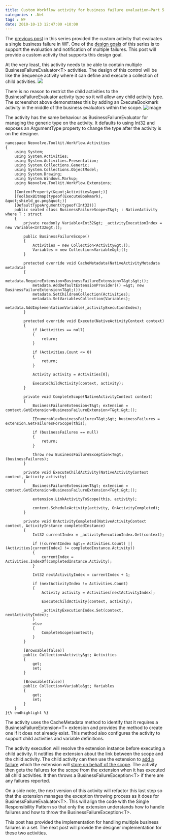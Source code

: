 ```yaml
---
title: Custom Workflow activity for business failure evaluation–Part 5
categories : .Net
tags : WF
date: 2010-10-13 12:47:00 +10:00
---
```


The [previous post][0] in this series provided the custom activity that evaluates a single business failure in WF. One of the [design goals][1] of this series is to support the evaluation and notification of multiple failures. This post will provide a custom activity that supports this design goal.

At the very least, this activity needs to be able to contain multiple BusinessFailureEvaluator<T&gt; activities. The design of this control will be like the Sequence activity where it can define and execute a collection of child activities. ![][2]

There is no reason to restrict the child activities to the BusinessFailureEvaluator activity type so it will allow any child activity type. The screenshot above demonstrates this by adding an ExecuteBookmark activity in the middle of the business evaluators within the scope. ![image][3]

The activity has the same behaviour as BusinessFailureEvaluator for managing the generic type on the activity. It defaults to using Int32 and exposes an ArgumentType property to change the type after the activity is on the designer.

    namespace Neovolve.Toolkit.Workflow.Activities
    { 
        using System;
        using System.Activities;
        using System.Activities.Presentation;
        using System.Collections.Generic;
        using System.Collections.ObjectModel;
        using System.Drawing;
        using System.Windows.Markup;
        using Neovolve.Toolkit.Workflow.Extensions;
    
        [ContentProperty(&quot;Activities&quot;)]
        [ToolboxBitmap(typeof(ExecuteBookmark), &quot;shield_go.png&quot;)]
        [DefaultTypeArgument(typeof(Int32))]
        public sealed class BusinessFailureScope<T&gt; : NativeActivity where T : struct
        {
            private readonly Variable<Int32&gt; _activityExecutionIndex = new Variable<Int32&gt;();
    
            public BusinessFailureScope()
            {
                Activities = new Collection<Activity&gt;();
                Variables = new Collection<Variable&gt;();
            }
    
            protected override void CacheMetadata(NativeActivityMetadata metadata)
            {
                metadata.RequireExtension<BusinessFailureExtension<T&gt;&gt;();
                metadata.AddDefaultExtensionProvider(() =&gt; new BusinessFailureExtension<T&gt;());
                metadata.SetChildrenCollection(Activities);
                metadata.SetVariablesCollection(Variables);
                metadata.AddImplementationVariable(_activityExecutionIndex);
            }
    
            protected override void Execute(NativeActivityContext context)
            {
                if (Activities == null)
                {
                    return;
                }
    
                if (Activities.Count <= 0)
                {
                    return;
                }
    
                Activity activity = Activities[0];
    
                ExecuteChildActivity(context, activity);
            }
    
            private void CompleteScope(NativeActivityContext context)
            {
                BusinessFailureExtension<T&gt; extension = context.GetExtension<BusinessFailureExtension<T&gt;&gt;();
    
                IEnumerable<BusinessFailure<T&gt;&gt; businessFailures = extension.GetFailuresForScope(this);
    
                if (businessFailures == null)
                {
                    return;
                }
    
                throw new BusinessFailureException<T&gt;(businessFailures);
            }
    
            private void ExecuteChildActivity(NativeActivityContext context, Activity activity)
            {
                BusinessFailureExtension<T&gt; extension = context.GetExtension<BusinessFailureExtension<T&gt;&gt;();
    
                extension.LinkActivityToScope(this, activity);
    
                context.ScheduleActivity(activity, OnActivityCompleted);
            }
    
            private void OnActivityCompleted(NativeActivityContext context, ActivityInstance completedInstance)
            {
                Int32 currentIndex = _activityExecutionIndex.Get(context);
    
                if ((currentIndex &gt;= Activities.Count) || (Activities[currentIndex] != completedInstance.Activity))
                {
                    currentIndex = Activities.IndexOf(completedInstance.Activity);
                }
    
                Int32 nextActivityIndex = currentIndex + 1;
    
                if (nextActivityIndex != Activities.Count)
                {
                    Activity activity = Activities[nextActivityIndex];
    
                    ExecuteChildActivity(context, activity);
    
                    _activityExecutionIndex.Set(context, nextActivityIndex);
                }
                else
                {
                    CompleteScope(context);
                }
            }
    
            [Browsable(false)]
            public Collection<Activity&gt; Activities
            {
                get;
                set;
            }
    
            [Browsable(false)]
            public Collection<Variable&gt; Variables
            {
                get;
                set;
            }
        }
    }{% endhighlight %}

The activity uses the CacheMetadata method to identify that it requires a BusinessFailureExtension<T&gt; extension and provides the method to create one if it does not already exist. This method also configures the activity to support child activities and variable definitions.

The activity execution will resolve the extension instance before executing a child activity. It notifies the extension about the link between the scope and the child activity. The child activity can then use the extension to [add a failure][0] which the extension will [store on behalf of the scope][4]. The activity then gets the failures for the scope from the extension when it has executed all child activities. It then throws a BusinessFailureException<T&gt; if there are any failures reported. 

On a side note, the next version of this activity will refactor this last step so that the extension manages the exception throwing process as it does for BusinessFailureEvaluator<T&gt;. This will align the code with the Single Responsibility Pattern so that only the extension understands how to handle failures and how to throw the BusinessFailureException<T&gt;.

This post has provided the implementation for handling multiple business failures in a set. The next post will provide the designer implementation for these two activities.

[0]: /post/2010/10/13/Custom-Workflow-activity-for-business-failure-evaluatione28093Part-4.aspx
[1]: /post/2010/10/11/Custom-Workflow-activity-for-business-failure-evaluatione28093Part-1.aspx
[2]: /blogfiles/image_45.png
[3]: //blogfiles/image_50.png
[4]: /post/2010/10/12/Custom-Workflow-activity-for-business-failure-evaluatione28093Part-3.aspx
